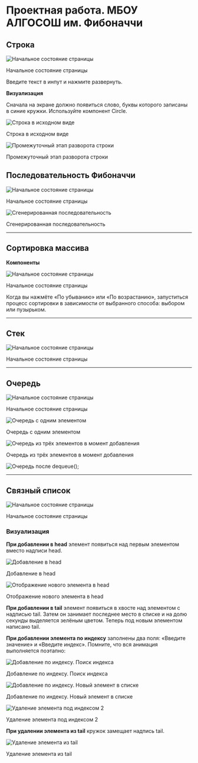 # Проектная работа. МБОУ АЛГОСОШ им. Фибоначчи


## Строка

![Начальное состояние страницы](README_static/Untitled.png)

Начальное состояние страницы

Введите текст в инпут и нажмите развернуть. 

**Визуализация**

Сначала на экране должно появиться слово, буквы которого записаны в синие кружки. Используйте компонент Circle.

![Строка в исходном виде](README_static/Untitled%201.png)

Строка в исходном виде

![Промежуточный этап разворота строки](README_static/Untitled%202.png)

Промежуточный этап разворота строки

## Последовательность Фибоначчи

![Начальное состояние страницы](README_static/Untitled%203.png)

Начальное состояние страницы

![Сгенерированная последовательность](README_static/Untitled%204.png)

Сгенерированная последовательность

---

## Сортировка массива



**Компоненты**

![Начальное состояние страницы](README_static/Untitled%205.png)

Начальное состояние страницы

Когда вы нажмёте «По убыванию» или «По возрастанию», запуститься процесс сортировки в зависимости от выбранного способа: выбором или пузырьком.

---

## Стек

![Начальное состояние страницы](README_static/Untitled%206.png)

Начальное состояние страницы

---

## Очередь

![Начальное состояние страницы](README_static/Untitled%207.png)

Начальное состояние страницы


![Очередь с одним элементом](README_static/Untitled%208.png)

Очередь с одним элементом

![Очередь из трёх элементов в момент добавления](README_static/Untitled%209.png)

Очередь из трёх элементов в момент добавления

![Очередь после `dequeue();`](README_static/Untitled%2010.png)


---

## Связный список

![Начальное состояние страницы](README_static/Untitled%2011.png)

Начальное состояние страницы

### Визуализация

**При добавлении в head** элемент появиться над первым элементом вместо надписи head.

![Добавление в head](README_static/Untitled%2012.png)

Добавление в head

![Отображение нового элемента в head](README_static/Untitled%2013.png)

Отображение нового элемента в head

**При добавлении в tail** элемент появиться в хвосте над элементом с надписью tail. Затем он занимает последнее место в списке и на долю секунды выделяется зелёным цветом. Теперь под новым элементом написано tail.

**При добавлении элемента по индексу** заполнены два поля: «Введите значение» и «Введите индекс». Помните, что вся анимация выполняется поэтапно: 

![Добавление по индексу. Поиск индекса](README_static/Untitled%2014.png)

Добавление по индексу. Поиск индекса


![Добавление по индексу. Новый элемент в списке](README_static/Untitled%2015.png)

Добавление по индексу. Новый элемент в списке


![Удаление элемента под индексом 2](README_static/Untitled%2016.png)

Удаление элемента под индексом 2

**При удалении элемента из tail** кружок замещает надпись tail.

![Удаление элемента из tail](README_static/Untitled%2017.png)

Удаление элемента из tail

